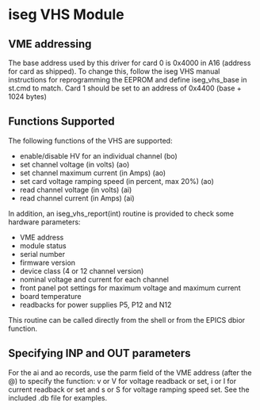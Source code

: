 # iseg VHS Module

## VME addressing

The base address used by this driver for card 0 is 0x4000 in A16
(address for card as shipped). To change this, follow the iseg VHS
manual instructions for reprogramming the EEPROM and define
iseg_vhs_base in st.cmd to match. Card 1 should be set to an address
of 0x4400 (base + 1024 bytes) 

## Functions Supported

The following functions of the VHS are supported:
 * enable/disable HV for an individual channel (bo)
 * set channel voltage (in volts) (ao)
 * set channel maximum current (in Amps) (ao)
 * set card voltage ramping speed (in percent, max 20%) (ao)
 * read channel voltage (in volts) (ai)
 * read channel current (in Amps) (ai)

In addition, an iseg_vhs_report(int) routine is provided to check some hardware parameters:

 * VME address
 * module status
 * serial number
 * firmware version
 * device class (4 or 12 channel version)
 * nominal voltage and current for each channel
 * front panel pot settings for maximum voltage and maximum current
 * board temperature
 * readbacks for power supplies P5, P12 and N12

This routine can be called directly from the shell or from the EPICS dbior function.

## Specifying INP and OUT parameters

For the ai and ao records, use the parm field of the VME address
(after the @) to specify the function: v or V for voltage readback
or set, i or I for current readback or set and s or S for voltage
ramping speed set. See the included .db file for examples.

